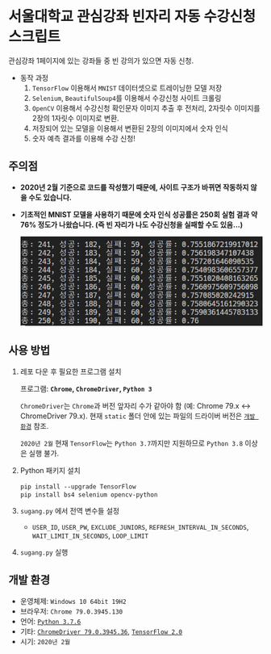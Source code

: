 # 서울대학교 관심강좌 빈자리 자동 수강신청 스크립트

관심강좌 1페이지에 있는 강좌들 중 빈 강의가 있으면 자동 신청.

- 동작 과정
  1. `TensorFlow` 이용해서 `MNIST` 데이터셋으로 트레이닝한 모델 저장
  2. `Selenium`, `BeautifulSoup4`를 이용해서 수강신청 사이트 크롤링
  3. `OpenCV` 이용해서 수강신청 확인문자 이미지 추출 후 전처리, 2자릿수 이미지를 2장의 1자릿수 이미지로 변환.
  4. 저장되어 있는 모델을 이용해서 변환된 2장의 이미지에서 숫자 인식
  5. 숫자 예측 결과를 이용해 수강 신청!

## 주의점
  
- **2020년 2월 기준으로 코드를 작성했기 때문에, 사이트 구조가 바뀌면 작동하지 않을 수도 있습니다.**
- **기초적인 MNIST 모델을 사용하기 때문에 숫자 인식 성공률은 250회 실험 결과 약 76% 정도가 나왔습니다. (즉 빈 자리가 나도 수강신청을 실패할 수도 있음...)**

    ![success_rate](./static/success_rate.png)

## 사용 방법

1. 레포 다운 후 필요한 프로그램 설치

    프로그램: **`Chrome`, `ChromeDriver`, `Python 3`**

    `ChromeDriver`는 `Chrome`과 버전 앞자리 수가 같아야 함 (예: Chrome 79.x <-> ChromeDriver 79.x). 현재 `static` 폴더 안에 있는 파일의 드라이버 버전은 [`개발 환경`](#개발-환경) 참조.

    `2020년 2월` 현재 `TensorFlow`는 `Python 3.7`까지만 지원하므로 `Python 3.8` 이상은 실행 불가.

2. Python 패키지 설치

    ```shell
    pip install --upgrade TensorFlow
    pip install bs4 selenium opencv-python
    ```

3. `sugang.py` 에서 전역 변수들 설정

    - `USER_ID`, `USER_PW`, `EXCLUDE_JUNIORS`, `REFRESH_INTERVAL_IN_SECONDS`, `WAIT_LIMIT_IN_SECONDS`, `LOOP_LIMIT`

4. `sugang.py` 실행

## 개발 환경

- 운영체제: `Windows 10 64bit 19H2`
- 브라우저: `Chrome 79.0.3945.130`
- 언어: [`Python 3.7.6`](https://www.python.org/downloads/release/python-376/)
- 기타: [`ChromeDriver 79.0.3945.36`](https://chromedriver.chromium.org/downloads), [`TensorFlow 2.0`](https://www.tensorflow.org/install)
- 시기: `2020년 2월`
